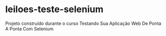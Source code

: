 # leiloes-teste-selenium
 Projeto construído durante o curso Testando Sua Aplicação Web De Ponta A Ponta Com Selenium

